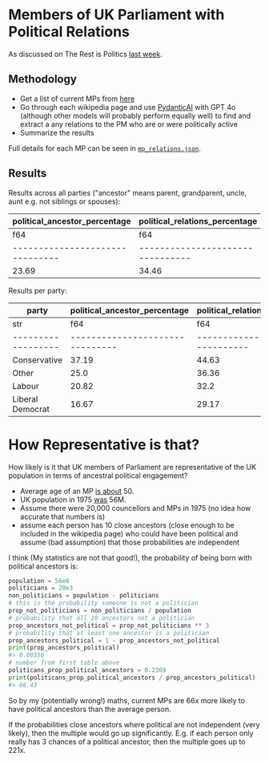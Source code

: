 # Members of UK Parliament with Political Relations

As discussed on The Rest is Politics [last week](https://open.spotify.com/episode/3YYeTtCYn5urWiz4QfA8e5).

## Methodology

* Get a list of current MPs from [here](https://en.wikipedia.org/wiki/List_of_MPs_elected_in_the_2024_United_Kingdom_general_election)
* Go through each wikipedia page and use [PydanticAI](https://ai.pydantic.dev) with GPT 4o (although other models will probably perform equally well) to find and extract a any relations to the PM who are or were politically active
* Summarize the results

Full details for each MP can be seen in [`mp_relations.json`](mp_relations.json).

## Results

Results across all parties ("ancestor" means parent, grandparent, uncle, aunt e.g. not siblings or spouses):

| political_ancestor_percentage | political_relations_percentage | mps |
| ---                           | ---                            | --- |
| f64                           | f64                            | u32 |
|-------------------------------|--------------------------------|-----|
| 23.69                         | 34.46                          | 650 |

Results per party:

| party            | political_ancestor_percentage | political_relations_percentage | mps |
| ---              | ---                           | ---                            | --- |
| str              | f64                           | f64                            | u32 |
|------------------|-------------------------------|--------------------------------|-----|
| Conservative     | 37.19                         | 44.63                          | 121 |
| Other            | 25.0                          | 36.36                          | 44  |
| Labour           | 20.82                         | 32.2                           | 413 |
| Liberal Democrat | 16.67                         | 29.17                          | 72  |

# How Representative is that?

How likely is it that UK members of Parliament are representative of the UK population in terms of ancestral political engagement?

* Average age of an MP [is about](https://commonslibrary.parliament.uk/house-of-commons-trends-the-age-of-mps/) 50.
* UK population in 1975 [was](https://www.macrotrends.net/global-metrics/countries/gbr/united-kingdom/population) 56M.
* Assume there were 20,000 councellors and MPs in 1975 (no idea how accurate that numbers is)
* assume each person has 10 close ancestors (close enough to be included in the wikipedia page) who could have been political and assume (bad assumption) that those probabilities are independent

I think (My statistics are not that good!), the probability of being born with political ancestors is:

```py
population = 56e6
politicians = 20e3
non_politicians = population - politicians
# this is the probability someone is not a politician
prop_not_politicians = non_politicians / population
# probability that all 10 ancestors not a politician
prop_ancestors_not_political = prop_not_politicians ** 3
# probability that at least one ancestor is a politician
prop_ancestors_political = 1 - prop_ancestors_not_political
print(prop_ancestors_political)
#> 0.00356
# number from first table above
politicans_prop_political_ancestors = 0.2369
print(politicans_prop_political_ancestors / prop_ancestors_political)
#> 66.43
```

So by my (potentially wrong!) maths, current MPs are 66x more likely to have political ancestors than the average person.

If the probabilities close ancestors where political are not independent (very likely), then the multiple would go up significantly. E.g. if each person only really has 3 chances of a political ancestor, then the multiple goes up to 221x.
